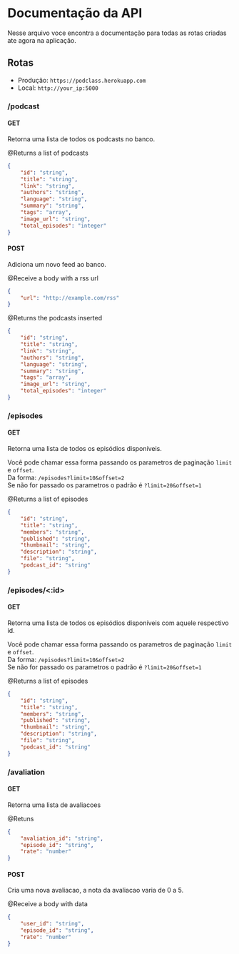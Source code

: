 # Documentação da API

Nesse arquivo voce encontra a documentação para todas as rotas criadas ate agora na aplicação.
## Rotas

- Produção: `https://podclass.herokuapp.com`
- Local: `http://your_ip:5000`

### /podcast

#### GET
Retorna uma lista de todos os podcasts no banco.

@Returns a list of podcasts
```json
{
    "id": "string",
    "title": "string",
    "link": "string",
    "authors": "string",
    "language": "string",
    "summary": "string",
    "tags": "array",
    "image_url": "string",
    "total_episodes": "integer"
}
```
#### POST
Adiciona um novo feed ao banco.

@Receive a body with a rss url
```json
{
    "url": "http://example.com/rss"
}
```
@Returns the podcasts inserted
```json
{
    "id": "string",
    "title": "string",
    "link": "string",
    "authors": "string",
    "language": "string",
    "summary": "string",
    "tags": "array",
    "image_url": "string",
    "total_episodes": "integer"
}
```

### /episodes

#### GET
Retorna uma lista de todos os episódios disponíveis.

Você pode chamar essa forma passando os parametros de paginação `limit` e `offset`. <br >
Da forma: `/episodes?limit=10&offset=2` <br >
Se não for passado os parametros o padrão é `?limit=20&offset=1`

@Returns a list of episodes
```json
{
    "id": "string", 
    "title": "string",
    "members": "string",
    "published": "string",
    "thumbnail": "string",
    "description": "string",
    "file": "string",
    "podcast_id": "string"
}
```

### /episodes/<:id>

#### GET
Retorna uma lista de todos os episódios disponíveis com aquele respectivo id.

Você pode chamar essa forma passando os parametros de paginação `limit` e `offset`. <br >
Da forma: `/episodes?limit=10&offset=2` <br >
Se não for passado os parametros o padrão é `?limit=20&offset=1`

@Returns a list of episodes
```json
{
    "id": "string", 
    "title": "string",
    "members": "string",
    "published": "string",
    "thumbnail": "string",
    "description": "string",
    "file": "string",
    "podcast_id": "string"
}
```

### /avaliation

#### GET
Retorna uma lista de avaliacoes

@Retuns
```json
{
    "avaliation_id": "string",
    "episode_id": "string",
    "rate": "number"
}
```

#### POST
Cria uma nova avaliacao, a nota da avaliacao varia de 0 a 5.

@Receive a body with data
```json
{
    "user_id": "string",
    "episode_id": "string",
    "rate": "number"
}
```